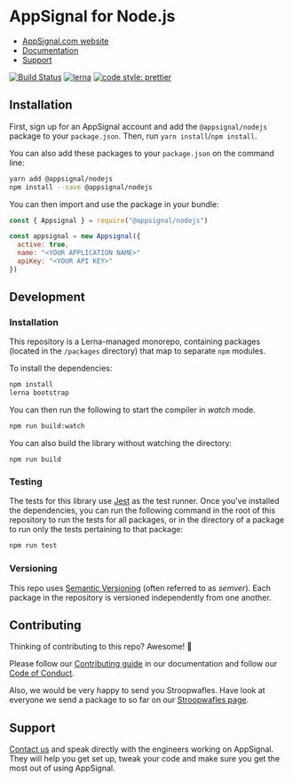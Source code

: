 # AppSignal for Node.js

- [AppSignal.com website][appsignal]
- [Documentation][docs]
- [Support][contact]

[![Build Status](https://travis-ci.org/appsignal/appsignal-nodejs.svg?branch=main)](https://travis-ci.org/appsignal/appsignal-nodejs) [![lerna](https://img.shields.io/badge/maintained%20with-lerna-cc00ff.svg)](https://lerna.js.org/) [![code style: prettier](https://img.shields.io/badge/code_style-prettier-ff69b4.svg?style=flat-square)](https://github.com/prettier/prettier)

## Installation

First, sign up for an AppSignal account and add the `@appsignal/nodejs` package to your `package.json`. Then, run `yarn install`/`npm install`.

You can also add these packages to your `package.json` on the command line:

```bash
yarn add @appsignal/nodejs
npm install --save @appsignal/nodejs
```

You can then import and use the package in your bundle:

```js
const { Appsignal } = require("@appsignal/nodejs")

const appsignal = new Appsignal({
  active: true,
  name: "<YOUR APPLICATION NAME>"
  apiKey: "<YOUR API KEY>"
})
```

## Development

### Installation

This repository is a Lerna-managed monorepo, containing packages (located in the `/packages` directory) that map to separate `npm` modules.

To install the dependencies:

```bash
npm install
lerna bootstrap
```

You can then run the following to start the compiler in _watch_ mode. 

```bash
npm run build:watch
```

You can also build the library without watching the directory:

```
npm run build
```

### Testing

The tests for this library use [Jest](https://jestjs.io) as the test runner. Once you've installed the dependencies, you can run the following command in the root of this repository to run the tests for all packages, or in the directory of a package to run only the tests pertaining to that package:

```bash
npm run test
```

### Versioning

This repo uses [Semantic Versioning][semver] (often referred to as _semver_). Each package in the repository is versioned independently from one another.

## Contributing

Thinking of contributing to this repo? Awesome! 🚀

Please follow our [Contributing guide][contributing-guide] in our documentation and follow our [Code of Conduct][coc].

Also, we would be very happy to send you Stroopwafles. Have look at everyone we send a package to so far on our [Stroopwafles page][waffles-page].

## Support

[Contact us][contact] and speak directly with the engineers working on AppSignal. They will help you get set up, tweak your code and make sure you get the most out of using AppSignal.

[appsignal]: https://appsignal.com
[appsignal-sign-up]: https://appsignal.com/users/sign_up
[contact]: mailto:support@appsignal.com
[coc]: https://docs.appsignal.com/appsignal/code-of-conduct.html
[waffles-page]: https://appsignal.com/waffles
[docs]: https://docs.appsignal.com/nodejs/
[contributing-guide]: http://docs.appsignal.com/appsignal/contributing.html
[semver]: http://semver.org/
